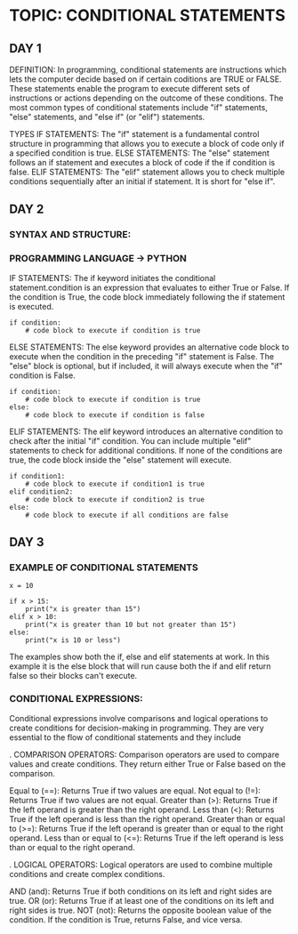 # TOPIC: CONDITIONAL STATEMENTS

## DAY 1
DEFINITION:
  In programming, conditional statements are instructions which lets the computer decide based on if certain coditions
  are TRUE or FALSE. These statements enable the program to execute different sets of instructions or actions depending
  on the outcome of these conditions. The most common types of conditional statements include "if" statements, "else"
  statements, and "else if" (or "elif") statements.

TYPES
  IF STATEMENTS: The "if" statement is a fundamental control structure in programming that allows you to execute a block 
  of code only if a specified condition is true.
  ELSE STATEMENTS: The "else" statement follows an if statement and executes a block of code if the if condition is false.
  ELIF STATEMENTS: The "elif" statement allows you to check multiple conditions sequentially after an initial if statement. It is short for "else if".

## DAY 2
### SYNTAX AND STRUCTURE:
### PROGRAMMING LANGUAGE -> PYTHON

IF STATEMENTS:
The if keyword initiates the conditional statement.condition is an expression that evaluates to either True or False. If the condition is True, the code block immediately following the if statement is executed.
```
if condition:
    # code block to execute if condition is true

```

ELSE STATEMENTS:
The else keyword provides an alternative code block to execute when the condition in the preceding "if" statement is False. The "else" block is optional, but if included, it will always execute when the "if" condition is False.
```
if condition:
    # code block to execute if condition is true
else:
    # code block to execute if condition is false

```

ELIF STATEMENTS:
The elif keyword introduces an alternative condition to check after the initial "if" condition. You can include multiple "elif" statements to check for additional conditions. If none of the conditions are true, the code block inside the "else" statement will execute.
```
if condition1:
    # code block to execute if condition1 is true
elif condition2:
    # code block to execute if condition2 is true
else:
    # code block to execute if all conditions are false

```
## DAY 3
### EXAMPLE OF CONDITIONAL STATEMENTS
```
x = 10

if x > 15:
    print("x is greater than 15")
elif x > 10:
    print("x is greater than 10 but not greater than 15")
else:
    print("x is 10 or less")
```
The examples show both the if, else and elif statements at work. In this example it is the else block that will run cause
both the if and elif return false so their blocks can't execute.

###  CONDITIONAL EXPRESSIONS:
Conditional expressions involve comparisons and logical operations to create conditions for decision-making in programming.
They are very essential to the flow of conditional statements and they include

. COMPARISON OPERATORS:
Comparison operators are used to compare values and create conditions. They return either True or False based on the comparison.

Equal to (==): Returns True if two values are equal.
Not equal to (!=): Returns True if two values are not equal.
Greater than (>): Returns True if the left operand is greater than the right operand.
Less than (<): Returns True if the left operand is less than the right operand.
Greater than or equal to (>=): Returns True if the left operand is greater than or equal to the right operand.
Less than or equal to (<=): Returns True if the left operand is less than or equal to the right operand.

. LOGICAL OPERATORS:
Logical operators are used to combine multiple conditions and create complex conditions.

AND (and): Returns True if both conditions on its left and right sides are true.
OR (or): Returns True if at least one of the conditions on its left and right sides is true.
NOT (not): Returns the opposite boolean value of the condition. If the condition is True, returns False, and vice versa.
